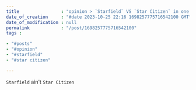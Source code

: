 ```yaml
---
title                : "opinion > `Starfield` VS `Star Citizen` in one sentence"
date_of_creation     : "#date 2023-10-25 22:16 1698257775716542100 GMT"
date_of_modification : null
permalink            : "/post/1698257775716542100"
tags :

- "#posts"
- "#opinion"
- "#starfield"
- "#star citizen"

---
```


`Starfield` ain't `Star Citizen`